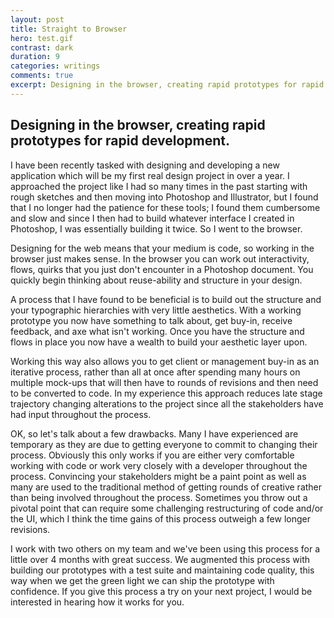 ```yaml
---
layout: post
title: Straight to Browser
hero: test.gif
contrast: dark
duration: 9
categories: writings
comments: true
excerpt: Designing in the browser, creating rapid prototypes for rapid development.
---
```


## Designing in the browser, creating rapid prototypes for rapid development.

I have been recently tasked with designing and developing a new application which will be my first real design project in over a year. I approached the project like I had so many times in the past starting with rough sketches and then moving into Photoshop and Illustrator, but I found that I no longer had the patience for these tools; I found them cumbersome and slow and since I then had to build whatever interface I created in Photoshop, I was essentially building it twice. So I went to the browser.

Designing for the web means that your medium is code, so working in the browser just makes sense. In the browser you can work out interactivity, flows, quirks that you just don't encounter in a Photoshop document. You quickly begin thinking about reuse-ability and structure in your design.

A process that I have found to be beneficial is to build out the structure and your typographic hierarchies with very little aesthetics. With a working prototype you now have something to talk about, get buy-in, receive feedback, and axe what isn't working. Once you have the structure and flows in place you now have a wealth to build your aesthetic layer upon.

Working this way also allows you to get client or management buy-in as an iterative process, rather than all at once after spending many hours on multiple mock-ups that will then have to rounds of revisions and then need to be converted to code. In my experience this approach reduces late stage trajectory changing alterations to the project since all the stakeholders have had input throughout the process.

OK, so let's talk about a few drawbacks. Many I have experienced are temporary as they are due to getting everyone to commit to changing their process. Obviously this only works if you are either very comfortable working with code or work very closely with a developer throughout the process. Convincing your stakeholders might be a paint point as well as many are used to the traditional method of getting rounds of creative rather than being involved throughout the process. Sometimes you throw out a pivotal point that can require some challenging restructuring of code and/or the UI, which I think the time gains of this process outweigh a few longer revisions.

I work with two others on my team and we've been using this process for a little over 4 months with great success. We augmented this process with building our prototypes with a test suite and maintaining code quality, this way when we get the green light we can ship the prototype with confidence. If you give this process a try on your next project, I would be interested in hearing how it works for you.
